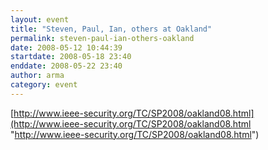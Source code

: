 ```yaml
---
layout: event
title: "Steven, Paul, Ian, others at Oakland"
permalink: steven-paul-ian-others-oakland
date: 2008-05-12 10:44:39
startdate: 2008-05-18 23:40
enddate: 2008-05-22 23:40
author: arma
category: event
---
```


[http://www.ieee-security.org/TC/SP2008/oakland08.html](http://www.ieee-security.org/TC/SP2008/oakland08.html "http://www.ieee-security.org/TC/SP2008/oakland08.html")
